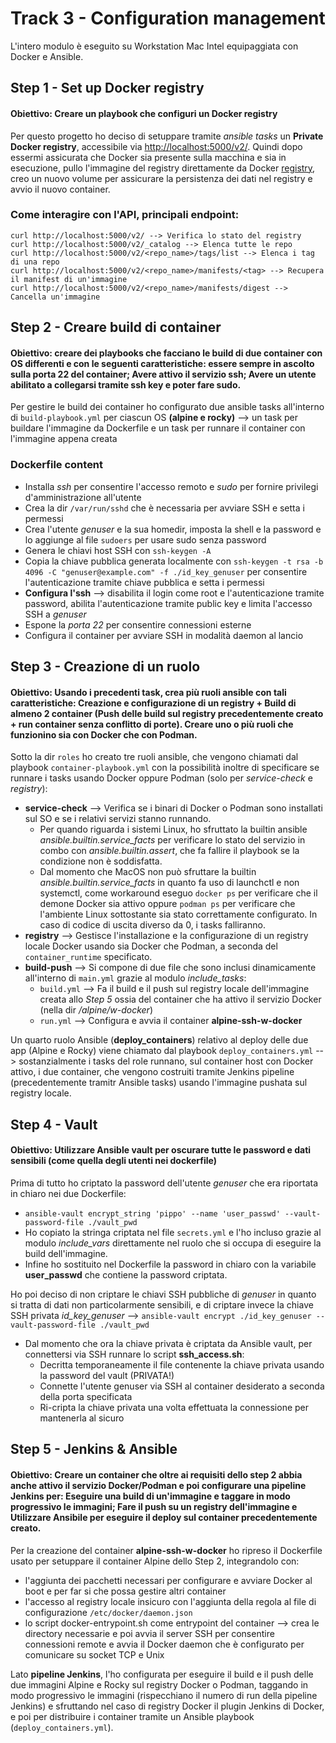 # Track 3 - Configuration management

L'intero modulo è eseguito su Workstation Mac Intel equipaggiata con Docker e Ansible.

## Step 1 - Set up Docker registry
#### **Obiettivo:** Creare un playbook che configuri un Docker registry

Per questo progetto ho deciso di setuppare tramite *ansible tasks* un **Private Docker registry**, accessibile via <http://localhost:5000/v2/>. 
Quindi dopo essermi assicurata che Docker sia presente sulla macchina e sia in esecuzione, pullo l'immagine del registry direttamente da Docker [registry](https://hub.docker.com/_/registry), creo un nuovo volume per assicurare la persistenza dei dati nel registry e avvio il nuovo container.

### Come interagire con l'API, principali endpoint:
```
curl http://localhost:5000/v2/ --> Verifica lo stato del registry
curl http://localhost:5000/v2/_catalog --> Elenca tutte le repo
curl http://localhost:5000/v2/<repo_name>/tags/list --> Elenca i tag di una repo
curl http://localhost:5000/v2/<repo_name>/manifests/<tag> --> Recupera il manifest di un'immagine
curl http://localhost:5000/v2/<repo_name>/manifests/digest --> Cancella un'immagine
```

## Step 2 - Creare build di container
#### **Obiettivo:** creare dei playbooks che facciano le build di due container con OS differenti e con le seguenti caratteristiche: essere sempre in ascolto sulla porta 22 del container; Avere attivo il servizio ssh; Avere un utente abilitato a collegarsi tramite ssh key e poter fare sudo.

Per gestire le build dei container ho configurato due ansible tasks all'interno di `build-playbook.yml` per ciascun OS **(alpine e rocky)** --> un task per buildare l'immagine da Dockerfile e un task per runnare il container con l'immagine appena creata

### Dockerfile content
* Installa *ssh* per consentire l'accesso remoto e *sudo* per fornire privilegi d'amministrazione all'utente
* Crea la dir `/var/run/sshd` che è necessaria per avviare SSH e setta i permessi
* Crea l'utente *genuser* e la sua homedir, imposta la shell e la password e lo aggiunge al file `sudoers` per usare sudo senza password
* Genera le chiavi host SSH con `ssh-keygen -A`
* Copia la chiave pubblica generata localmente con `ssh-keygen -t rsa -b 4096 -C "genuser@example.com" -f ./id_key_genuser` per consentire l'autenticazione tramite chiave pubblica e setta i permessi
* **Configura l'ssh** --> disabilita il login come root e l'autenticazione tramite password, abilita l'autenticazione tramite public key e limita l'accesso SSH a *genuser*
* Espone la *porta 22* per consentire connessioni esterne
* Configura il container per avviare SSH in modalità daemon al lancio

## Step 3 - Creazione di un ruolo
#### **Obiettivo:** Usando i precedenti task, crea più ruoli ansible con tali caratteristiche: Creazione e configurazione di un registry + Build di almeno 2 container (Push delle build sul registry precedentemente creato + run container senza conflitto di porte). Creare uno o più ruoli che funzionino sia con Docker che con Podman.

Sotto la dir `roles` ho creato tre ruoli ansible, che vengono chiamati dal playbook `container-playbook.yml` con la possibilità inoltre di specificare se runnare i tasks usando Docker oppure Podman (solo per *service-check* e *registry*):
* **service-check** --> Verifica se i binari di Docker o Podman sono installati sul SO e se i relativi servizi stanno runnando.
  * Per quando riguarda i sistemi Linux, ho sfruttato la builtin ansible *ansible.builtin.service_facts* per verificare lo stato del servizio in combo con *ansible.builtin.assert*, che fa fallire il playbook se la condizione non è soddisfatta.
  * Dal momento che MacOS non può sfruttare la builtin *ansible.builtin.service_facts* in quanto fa uso di launchctl e non systemctl, come workaround eseguo `docker ps` per verificare che il demone Docker sia attivo oppure `podman ps` per verificare che l'ambiente Linux sottostante sia stato correttamente configurato. In caso di codice di uscita diverso da 0, i tasks falliranno.
* **registry** --> Gestisce l'installazione e la configurazione di un registry locale Docker usando sia Docker che Podman, a seconda del `container_runtime` specificato.
* **build-push** --> Si compone di due file che sono inclusi dinamicamente all'interno di `main.yml` grazie al modulo *include_tasks*:
  * `build.yml` --> Fa il build e il push sul registry locale dell'immagine creata allo *Step 5* ossia del container che ha attivo il servizio Docker (nella dir */alpine/w-docker*)
  * `run.yml` --> Configura e avvia il container **alpine-ssh-w-docker** 

Un quarto ruolo Ansible (**deploy_containers**) relativo al deploy delle due app (Alpine e Rocky) viene chiamato dal playbook `deploy_containers.yml` --> sostanzialmente i tasks del role runnano, sul container host con Docker attivo, i due container, che vengono costruiti tramite Jenkins pipeline (precedentemente tramitr Ansible tasks) usando l'immagine pushata sul registry locale.

## Step 4 - Vault
#### **Obiettivo:** Utilizzare Ansible vault per oscurare tutte le password e dati sensibili (come quella degli utenti nei dockerfile)

Prima di tutto ho criptato la password dell'utente *genuser* che era riportata in chiaro nei due Dockerfile:
* `ansible-vault encrypt_string 'pippo' --name 'user_passwd' --vault-password-file ./vault_pwd`
* Ho copiato la stringa criptata nel file `secrets.yml` e l'ho incluso grazie al modulo *include_vars* direttamente nel ruolo che si occupa di eseguire la build dell'immagine.
* Infine ho sostituito nel Dockerfile la password in chiaro con la variabile **user_passwd** che contiene la password criptata.

Ho poi deciso di non criptare le chiavi SSH pubbliche di *genuser* in quanto si tratta di dati non particolarmente sensibili, e di criptare invece la chiave SSH privata *id_key_genuser* --> `ansible-vault encrypt ./id_key_genuser --vault-password-file ./vault_pwd`
* Dal momento che ora la chiave privata è criptata da Ansible vault, per connettersi via SSH runnare lo script **ssh_access.sh**:
  * Decritta temporaneamente il file contenente la chiave privata usando la password del vault (PRIVATA!)
  * Connette l'utente genuser via SSH al container desiderato a seconda della porta specificata 
  * Ri-cripta la chiave privata una volta effettuata la connessione per mantenerla al sicuro

## Step 5 - Jenkins & Ansible
#### **Obiettivo:** Creare un container che oltre ai requisiti dello step 2 abbia anche attivo il servizio Docker/Podman e poi configurare una pipeline Jenkins per: Eseguire una build di un'immagine e taggare in modo progressivo le immagini; Fare il push su un registry dell'immagine e Utilizzare Ansibile per eseguire il deploy sul container precedentemente creato.

Per la creazione del container **alpine-ssh-w-docker** ho ripreso il Dockerfile usato per setuppare il container Alpine dello Step 2, integrandolo con:
* l'aggiunta dei pacchetti necessari per configurare e avviare Docker al boot e per far si che possa gestire altri container
* l'accesso al registry locale insicuro con l'aggiunta della regola al file di configurazione `/etc/docker/daemon.json`
* lo script docker-entrypoint.sh come entrypoint del container --> crea le directory necessarie e poi avvia il server SSH per consentire connessioni remote e avvia il Docker daemon che è configurato per comunicare su socket TCP e Unix

Lato **pipeline Jenkins**, l'ho configurata per eseguire il build e il push delle due immagini Alpine e Rocky sul registry Docker o Podman, taggando in modo progressivo le immagini (rispecchiano il numero di run della pipeline Jenkins) e sfruttando nel caso di registry Docker il plugin Jenkins di Docker, e poi per distribuire i container tramite un Ansible playbook (`deploy_containers.yml`).
